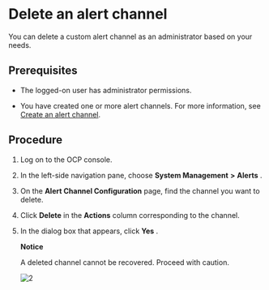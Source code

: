 Delete an alert channel
============================================

You can delete a custom alert channel as an administrator based on your needs.

Prerequisites
----------------------------------

* The logged-on user has administrator permissions.

* You have created one or more alert channels. For more information, see [Create an alert channel](../900.alert-management/1500.create-alarm-channel.md).

Procedure
------------------------------

1. Log on to the OCP console.

2. In the left-side navigation pane, choose **System Management** **\>** **Alerts** .

3. On the **Alert Channel Configuration** page, find the channel you want to delete.

4. Click **Delete** in the **Actions** column corresponding to the channel.

5. In the dialog box that appears, click **Yes** .

   **Notice**

   A deleted channel cannot be recovered. Proceed with caution.

   ![2](https://obbusiness-private.oss-cn-shanghai.aliyuncs.com/doc/img/ocp/401/%E5%88%A0%E9%99%A4%E9%80%9A%E9%81%93%E7%A1%AE%E8%AE%A4.png)
